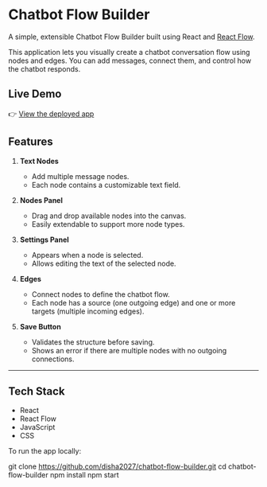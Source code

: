 #  Chatbot Flow Builder

A simple, extensible Chatbot Flow Builder built using React and [React Flow](https://reactflow.dev/).

This application lets you visually create a chatbot conversation flow using nodes and edges. You can add messages, connect them, and control how the chatbot responds.

## Live Demo

👉 [View the deployed app](https://chatbot-flow-builder-7gxc-dn7tnib7e-dishas-projects-b25c8bb6.vercel.app)



## Features

1. **Text Nodes**
   - Add multiple message nodes.
   - Each node contains a customizable text field.

2. **Nodes Panel**
   - Drag and drop available nodes into the canvas.
   - Easily extendable to support more node types.

3. **Settings Panel**
   - Appears when a node is selected.
   - Allows editing the text of the selected node.

4. **Edges**
   - Connect nodes to define the chatbot flow.
   - Each node has a source (one outgoing edge) and one or more targets (multiple incoming edges).

5. **Save Button**
   - Validates the structure before saving.
   - Shows an error if there are multiple nodes with no outgoing connections.

---

##  Tech Stack

- React
- React Flow
- JavaScript
- CSS


To run the app locally:

git clone https://github.com/disha2027/chatbot-flow-builder.git
cd chatbot-flow-builder
npm install
npm start
